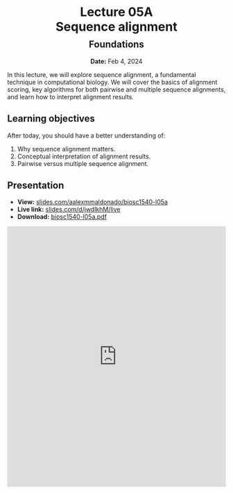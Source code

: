 <h1 style="margin-bottom: 0.4em; text-align: center;">
    <b>Lecture 05A</b><br>
    Sequence alignment
</h1>
<h2 style="margin-top: 0.0em; text-align: center;">
    Foundations
</h2>
<p style="text-align: center;">
    <b>Date:</b> Feb 4, 2024
</p>

In this lecture, we will explore sequence alignment, a fundamental technique in computational biology.
We will cover the basics of alignment scoring, key algorithms for both pairwise and multiple sequence alignments, and learn how to interpret alignment results.

## Learning objectives

After today, you should have a better understanding of:

1.  Why sequence alignment matters.
2.  Conceptual interpretation of alignment results.
3.  Pairwise versus multiple sequence alignment.

<!-- ## Supplementary material

Relevant content for today's lecture.

-   TODO: -->

## Presentation

-   **View:** [slides.com/aalexmmaldonado/biosc1540-l05a](https://slides.com/aalexmmaldonado/biosc1540-l05a)
-   **Live link:** [slides.com/d/jwdlkhM/live](https://slides.com/d/jwdlkhM/live)
-   **Download:** [biosc1540-l05a.pdf](/lectures/05A/biosc1540-l05a.pdf)

<iframe src="https://slides.com/aalexmmaldonado/biosc1540-l05a/embed?byline=hidden&share=hidden" width="100%" height="600" title="BIOSC 1540: Lecture 05A" scrolling="no" frameborder="0" webkitallowfullscreen mozallowfullscreen allowfullscreen></iframe>

